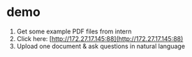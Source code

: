 # demo

1. Get some example PDF files from intern
2. Click here: [http://172.27.17.145:88](http://172.27.17.145:88)
3. Upload one document & ask questions in natural language

